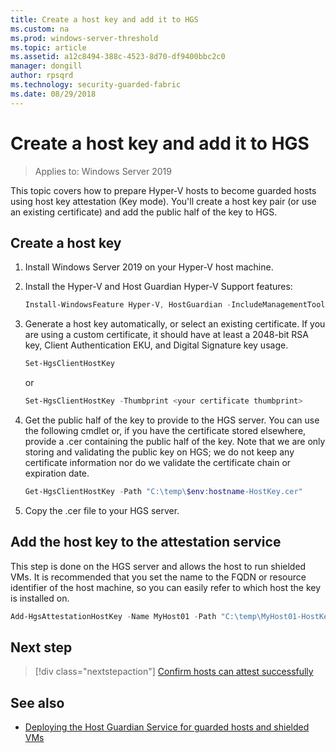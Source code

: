 ```yaml
---
title: Create a host key and add it to HGS
ms.custom: na
ms.prod: windows-server-threshold
ms.topic: article
ms.assetid: a12c8494-388c-4523-8d70-df9400bbc2c0
manager: dongill
author: rpsqrd
ms.technology: security-guarded-fabric
ms.date: 08/29/2018
---
```


# Create a host key and add it to HGS

>Applies to: Windows Server 2019


This topic covers how to prepare Hyper-V hosts to become guarded hosts using host key attestation (Key mode). You'll create a host key pair (or use an existing certificate) and add the public half of the key to HGS.

## Create a host key

1.	Install Windows Server 2019 on your Hyper-V host machine.
2.	Install the Hyper-V and Host Guardian Hyper-V Support features:

    ```powershell
    Install-WindowsFeature Hyper-V, HostGuardian -IncludeManagementTools -Restart
    ``` 

3.	Generate a host key automatically, or select an existing certificate. If you are using a custom certificate, it should have at least a 2048-bit RSA key, Client Authentication EKU, and Digital Signature key usage.

    ```powershell
    Set-HgsClientHostKey
    ```

    or

    ```powershell
    Set-HgsClientHostKey -Thumbprint <your certificate thumbprint>
    ```


4.	Get the public half of the key to provide to the HGS server. You can use the following cmdlet or, if you have the certificate stored elsewhere, provide a .cer containing the public half of the key. Note that we are only storing and validating the public key on HGS; we do not keep any certificate information nor do we validate the certificate chain or expiration date.

    ```powershell
    Get-HgsClientHostKey -Path "C:\temp\$env:hostname-HostKey.cer"
    ```

5.	Copy the .cer file to your HGS server.

## Add the host key to the attestation service

This step is done on the HGS server and allows the host to run shielded VMs. It is recommended that you set the name to the FQDN or resource identifier of the host machine, so you can easily refer to which host the key is installed on.

```powershell
Add-HgsAttestationHostKey -Name MyHost01 -Path "C:\temp\MyHost01-HostKey.cer"
``` 

## Next step

>[!div class="nextstepaction"]
[Confirm hosts can attest successfully](guarded-fabric-confirm-hosts-can-attest-successfully.md)

## See also

- [Deploying the Host Guardian Service for guarded hosts and shielded VMs](guarded-fabric-deploying-hgs-overview.md)
